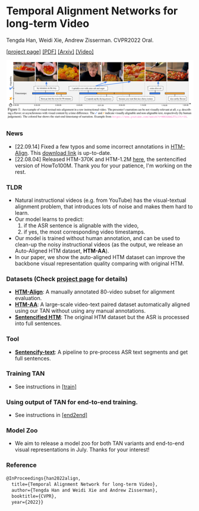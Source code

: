 # Temporal Alignment Networks for long-term Video 

Tengda Han, Weidi Xie, Andrew Zisserman. CVPR2022 Oral.

[[project page]](https://www.robots.ox.ac.uk/~vgg/research/tan/)
[[PDF]](https://www.robots.ox.ac.uk/~vgg/publications/2022/Han22a/han22a.pdf)
[[Arxiv]](https://arxiv.org/abs/2204.02968)
[[Video]](https://youtu.be/77dcM9CyHCY)

<img src="TAN_teaser.png" width="800">

### News
* [22.09.14] Fixed a few typos and some incorrect annotations in [HTM-Align](htm_align/).
This [download link]((http://www.robots.ox.ac.uk/~htd/tan/htm_align.json)) is up-to-date.
* [22.08.04] Released HTM-370K and HTM-1.2M [here](https://www.robots.ox.ac.uk/~vgg/research/tan/index.html#htm-sentencify), 
the sentencified version of HowTo100M. Thank you for your patience, I'm working on the rest.

### TLDR

* Natural instructional videos (e.g. from YouTube) has the visual-textual alignment problem, that introduces lots of noise and makes them hard to learn.
* Our model learns to predict:
  1. if the ASR sentence is alignable with the video,
  2. if yes, the most corresponding video timestamps.
* Our model is trained without human annotation, and can be used to clean-up the 
noisy instructional videos (as the output, we release an Auto-Aligned HTM dataset, **HTM-AA**). 
* In our paper, we show the auto-aligned HTM dataset can improve the backbone visual representation quality comparing with original HTM.

### Datasets (Check [project page](https://www.robots.ox.ac.uk/~vgg/research/tan/index.html#dataset-summary) for details)
* [**HTM-Align**](htm_align/): A manually annotated 80-video subset for alignment evaluation.
* [**HTM-AA**](htm_aa/): A large-scale video-text paired dataset automatically aligned using our TAN without using any manual annotations.
* [**Sentencified HTM**](https://www.robots.ox.ac.uk/~vgg/research/tan/index.html#htm-sentencify): The original HTM dataset but the ASR is processed into full sentences.

### Tool
* [**Sentencify-text**](sentencify_text/): A pipeline to pre-process ASR text segments and get full sentences.

### Training TAN

* See instructions in [[train]](./train/)
### Using output of TAN for end-to-end training.

* See instructions in [[end2end]](./end2end/)

### Model Zoo
* We aim to release a model zoo for both TAN variants and end-to-end visual representations in July. Thanks for your interest!

### Reference
```
@InProceedings{han2022align,
  title={Temporal Alignment Network for long-term Video},  
  author={Tengda Han and Weidi Xie and Andrew Zisserman},  
  booktitle={CVPR},  
  year={2022}}
```




